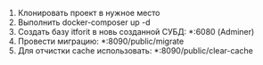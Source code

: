1. Клонировать проект в нужное место
2. Выполнить docker-composer up -d
3. Создать базу itforit в новь созданной СУБД: *:6080 (Adminer)
4. Провести миграцию: *:8090/public/migrate
5. Для отчистки cache использовать: *:8090/public/clear-cache
